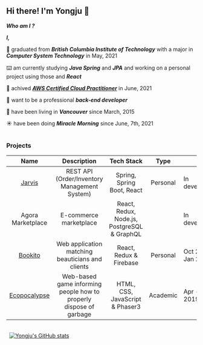 ## Hi there! I'm Yongju 🙂

_**Who am I ?**_

_**I,**_ 

🏫 graduated from _**British Columbia Institute of Technology**_ with a major in _**Computer System Technology**_ in May, 2021

⌨️ am currently studying _**Java Spring**_ and _**JPA**_ and working on a personal project using those and _**React**_

📝 achived _**[AWS Certified Cloud Practitioner](https://www.credly.com/badges/f5ca3045-c866-4e27-abd2-9b807797b009)**_ in June, 2021

🧐 want to be a professional _**back-end developer**_

🛬 have been living in _**Vancouver**_ since March, 2015

☀️ have been doing _**Miracle Morning**_ since June, 7th, 2021
\
&nbsp;
### Projects
| Name | Description | Tech Stack | Type |  |
|:---:|:---:|:---:|:---:|:---|
| [Jarvis](https://www.yongju-kwon.com/jarvis) | REST API (Order/Inventory Management System) | Spring, Spring Boot, React | Personal | In development |
| Agora Marketplace | E-commerce marketplace | React, Redux, Node.js, PostgreSQL & GraphQL |  | In development |
| [Bookito](https://bookito.io) | Web application matching beauticians and clients | React, Redux & Firebase | Personal | Oct 2020 - Jan 2021 |
| [Ecopocalypse](https://kwonyongju.github.io/Ecopocalypse/) | Web-based game informing people how to properly dispose of garbage | HTML, CSS, JavaScript & Phaser3 | Academic | Apr - May 2019 |

\
&nbsp;
[![Yongju's GitHub stats](https://github-readme-stats.vercel.app/api?username=kwonyongju)](https://github.com/anuraghazra/github-readme-stats)
